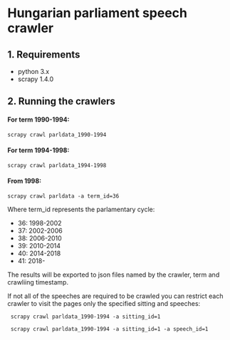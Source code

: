 # Hungarian parliament speech crawler

## 1. Requirements
- python 3.x
- scrapy 1.4.0

## 2. Running the crawlers


#### For term 1990-1994:

    scrapy crawl parldata_1990-1994

#### For term 1994-1998:

    scrapy crawl parldata_1994-1998

#### From 1998:

    scrapy crawl parldata -a term_id=36

Where term_id represents the parlamentary cycle:
* 36: 1998-2002
* 37: 2002-2006
* 38: 2006-2010
* 39: 2010-2014
* 40: 2014-2018
* 41: 2018-


The results will be exported to json files named by the crawler, term and crawliing timestamp.


If not all of the speeches are required to be crawled you can restrict each crawler to visit the pages only the specified sitting and speeches:

     scrapy crawl parldata_1990-1994 -a sitting_id=1

     scrapy crawl parldata_1990-1994 -a sitting_id=1 -a speech_id=1
